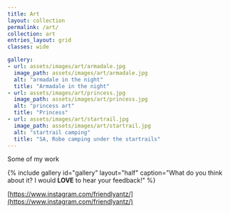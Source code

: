 ```yaml
---
title: Art
layout: collection
permalink: /art/
collection: art
entries_layout: grid
classes: wide

gallery:
- url: assets/images/art/armadale.jpg
  image_path: assets/images/art/armadale.jpg
  alt: "armadale in the night"
  title: "Armadale in the night"
- url: assets/images/art/princess.jpg
  image_path: assets/images/art/princess.jpg
  alt: "princess art"
  title: "Princess"
- url: assets/images/art/startrail.jpg
  image_path: assets/images/art/startrail.jpg
  alt: "startrail camping"
  title: "SA, Robe camping under the startrails"
---
```


Some of my work

{%
  include gallery 
  id="gallery"
  layout="half"
  caption="What do you think about it? I would **LOVE** to hear your feedback!"
%}

[https://www.instagram.com/friendlyantz/](https://www.instagram.com/friendlyantz/)
